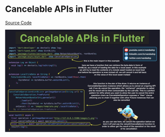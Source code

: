 # Cancelable APIs in Flutter

[Source Code](cancelable-apis-in-flutter.dart)

![](cancelable-apis-in-flutter.jpg)
